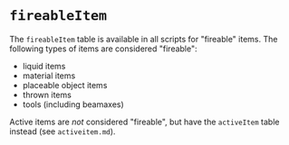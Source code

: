 # `fireableItem`

The `fireableItem` table is available in all scripts for "fireable" items. The following types of items are considered "fireable":

- liquid items
- material items
- placeable object items
- thrown items
- tools (including beamaxes)

Active items are *not* considered "fireable", but have the `activeItem` table instead (see `activeitem.md`).